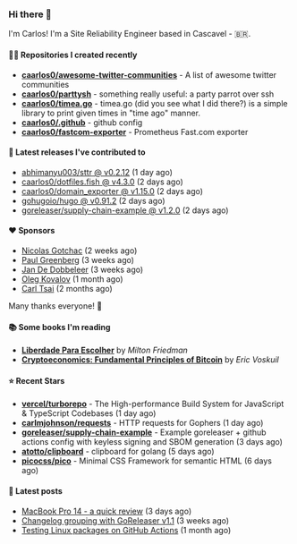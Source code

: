 ### Hi there 👋

I'm Carlos! I'm a Site Reliability Engineer based in Cascavel - 🇧🇷.

#### 👨‍💻 Repositories I created recently
- **[caarlos0/awesome-twitter-communities](https://github.com/caarlos0/awesome-twitter-communities)** - A list of awesome twitter communities
- **[caarlos0/parttysh](https://github.com/caarlos0/parttysh)** - something really useful: a party parrot over ssh
- **[caarlos0/timea.go](https://github.com/caarlos0/timea.go)** - timea.go (did you see what I did there?) is a simple library to print given times in &#34;time ago&#34; manner.
- **[caarlos0/.github](https://github.com/caarlos0/.github)** - github config
- **[caarlos0/fastcom-exporter](https://github.com/caarlos0/fastcom-exporter)** - Prometheus Fast.com exporter

#### 🚀 Latest releases I've contributed to


- [abhimanyu003/sttr @ v0.2.12](https://github.com/abhimanyu003/sttr/releases/tag/v0.2.12) (1 day ago)
- [caarlos0/dotfiles.fish @ v4.3.0](https://github.com/caarlos0/dotfiles.fish/releases/tag/v4.3.0) (2 days ago)
- [caarlos0/domain_exporter @ v1.15.0](https://github.com/caarlos0/domain_exporter/releases/tag/v1.15.0) (2 days ago)
- [gohugoio/hugo @ v0.91.2](https://github.com/gohugoio/hugo/releases/tag/v0.91.2) (2 days ago)
- [goreleaser/supply-chain-example @ v1.2.0](https://github.com/goreleaser/supply-chain-example/releases/tag/v1.2.0) (2 days ago)

#### ❤️ Sponsors
- [Nicolas Gotchac](https://github.com/ngotchac) (2 weeks ago)
- [Paul Greenberg](https://github.com/greenpau) (3 weeks ago)
- [Jan De Dobbeleer](https://github.com/JanDeDobbeleer) (3 weeks ago)
- [Oleg Kovalov](https://github.com/cristaloleg) (1 month ago)
- [Carl Tsai](https://github.com/moonape1226) (2 months ago)

Many thanks everyone! 🙏

#### 📚 Some books I'm reading
- **[Liberdade Para Escolher](https://www.goodreads.com/book/show/17238591-liberdade-para-escolher)** by _Milton Friedman_
- **[Cryptoeconomics: Fundamental Principles of Bitcoin](https://www.goodreads.com/book/show/56919322-cryptoeconomics)** by _Eric Voskuil_

#### ⭐ Recent Stars


- **[vercel/turborepo](https://github.com/vercel/turborepo)** - The High-performance Build System for JavaScript &amp; TypeScript Codebases (1 day ago)
- **[carlmjohnson/requests](https://github.com/carlmjohnson/requests)** - HTTP requests for Gophers (1 day ago)
- **[goreleaser/supply-chain-example](https://github.com/goreleaser/supply-chain-example)** - Example goreleaser &#43; github actions config with keyless signing and SBOM generation (3 days ago)
- **[atotto/clipboard](https://github.com/atotto/clipboard)** - clipboard for golang (5 days ago)
- **[picocss/pico](https://github.com/picocss/pico)** - Minimal CSS Framework for semantic HTML (6 days ago)

#### 📄 Latest posts
- [MacBook Pro 14 - a quick review](https://carlosbecker.com/posts/macbook-pro-14/) (3 days ago)
- [Changelog grouping with GoReleaser v1.1](https://carlosbecker.com/posts/goreleaser-changelog-groups/) (3 weeks ago)
- [Testing Linux packages on GitHub Actions](https://carlosbecker.com/posts/linux-pkgs-github-actions/) (1 month ago)
